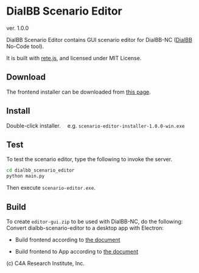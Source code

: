 # DialBB Scenario Editor

ver. 1.0.0

DialBB Scenario Editor contains GUI scenario editor for DialBB-NC ([DialBB](https://c4a-ri.github.io/dialbb/)  No-Code tool).

It is built with [rete.js](https://retejs.org/), and licensed under MIT License.

## Download

The frontend installer can be downloaded from [this page](https://c4a-ri.github.io/dialbb-scenario-editor/).


## Install

Double-click installer. &emsp;e.g. `scenario-editor-installer-1.0.0-win.exe`

## Test

To test the scenario editor, type the following to invoke the server.

```sh
cd dialbb_scenario_editor
python main.py
```

Then execute `scenario-editor.exe`.

## Build

To create `editor-gui.zip` to be used with DialBB-NC, do the following:
Convert dialbb-scenario-editor to a desktop app with Electron:

- Build frontend according to [the document](frontend/README-ja.md)

- Build frontend to App according to [the document](electron-setup-ja.md)


(c) C4A Research Institute, Inc.
